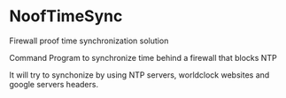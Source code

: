 # NoofTimeSync
Firewall proof time synchronization solution

Command Program to synchronize time behind a firewall that blocks NTP

It will try to synchonize by using NTP servers, worldclock websites and google servers headers.
